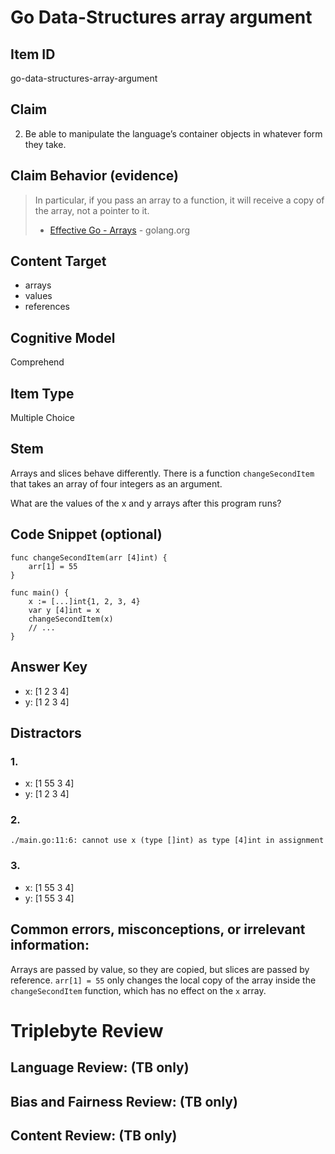 # Go Data-Structures array argument

## Item ID
go-data-structures-array-argument


## Claim
2. Be able to manipulate the language’s container objects in whatever form they take.


## Claim Behavior (evidence)
> In particular, if you pass an array to a function, it will receive a copy of the array, not a pointer to it.
> - [Effective Go - Arrays](https://golang.org/doc/effective_go.html#arrays) - golang.org


## Content Target
* arrays
* values
* references


## Cognitive Model
Comprehend


## Item Type
Multiple Choice


## Stem

Arrays and slices behave differently.  There is a function `changeSecondItem` that takes an array of four integers as an argument.

What are the values of the x and y arrays after this program runs?


## Code Snippet (optional)

```golang
func changeSecondItem(arr [4]int) {
	arr[1] = 55
}

func main() {
	x := [...]int{1, 2, 3, 4}
	var y [4]int = x
	changeSecondItem(x)
    // ...
}
```


## Answer Key

* x: [1 2 3 4]
* y: [1 2 3 4]


## Distractors

### 1.
* x: [1 55 3 4]
* y: [1 2 3 4]


### 2.
```
./main.go:11:6: cannot use x (type []int) as type [4]int in assignment
```


### 3.
* x: [1 55 3 4]
* y: [1 55 3 4]


## Common errors, misconceptions, or irrelevant information:

Arrays are passed by value, so they are copied, but slices are passed by reference.
`arr[1] = 55` only changes the local copy of the array inside the `changeSecondItem` function, which has no effect on the `x` array.


# Triplebyte Review


## Language Review: (TB only)


## Bias and Fairness Review: (TB only)


## Content Review: (TB only)


